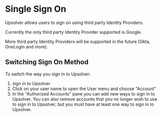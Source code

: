 # Single Sign On

Upsolver allows users to sign on using third party Identity Providers.

Currently the only third party Identity Provider supported is Google. 

More third party Identity Providers will be supported in the future (Okta, OneLogin and more).

## Switching Sign On Method

To switch the way you sign in to Upsolver:

1. sign in to Upsolver
2. Click on your user name to open the User menu and choose "Account"
3. In the "Authorized Accounts" pane you can add new ways to sign in to Upsolver.
   You can also remove accounts that you no longer wish to use to sign in to Upsolver,
   but you must have at least one way to sign in to Upsolver.
   
